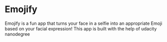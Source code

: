 # Emojify
Emojify is a fun app that turns your face in a selfie into an appropriate Emoji based on your facial expression! This app is built with the help of udacity nanodegree
